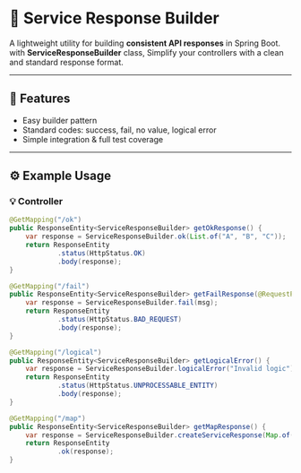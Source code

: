 # 🌱 Service Response Builder

A lightweight utility for building **consistent API responses** in Spring Boot.  
with **ServiceResponseBuilder** class, Simplify your controllers with a clean and standard response format.

---

## 🚀 Features
- Easy builder pattern
- Standard codes: success, fail, no value, logical error
- Simple integration & full test coverage

---

## ⚙️ Example Usage

### 💡 Controller
```java
@GetMapping("/ok")
public ResponseEntity<ServiceResponseBuilder> getOkResponse() {
    var response = ServiceResponseBuilder.ok(List.of("A", "B", "C"));
    return ResponseEntity
            .status(HttpStatus.OK)
            .body(response);
}

@GetMapping("/fail")
public ResponseEntity<ServiceResponseBuilder> getFailResponse(@RequestParam String msg) {
    var response = ServiceResponseBuilder.fail(msg);
    return ResponseEntity
            .status(HttpStatus.BAD_REQUEST)
            .body(response);
}

@GetMapping("/logical")
public ResponseEntity<ServiceResponseBuilder> getLogicalError() {
    var response = ServiceResponseBuilder.logicalError("Invalid logic");
    return ResponseEntity
            .status(HttpStatus.UNPROCESSABLE_ENTITY)
            .body(response);
}

@GetMapping("/map")
public ResponseEntity<ServiceResponseBuilder> getMapResponse() {
    var response = ServiceResponseBuilder.createServiceResponse(Map.of("name", "Mani"));
    return ResponseEntity
            .ok(response);
}
```
